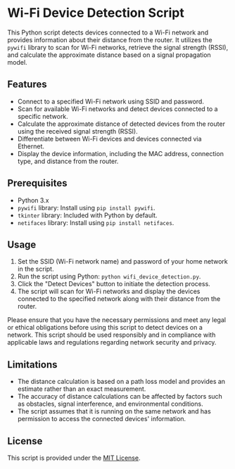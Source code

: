 # Wi-Fi Device Detection Script

This Python script detects devices connected to a Wi-Fi network and provides information about their distance from the router. It utilizes the `pywifi` library to scan for Wi-Fi networks, retrieve the signal strength (RSSI), and calculate the approximate distance based on a signal propagation model.

## Features

- Connect to a specified Wi-Fi network using SSID and password.
- Scan for available Wi-Fi networks and detect devices connected to a specific network.
- Calculate the approximate distance of detected devices from the router using the received signal strength (RSSI).
- Differentiate between Wi-Fi devices and devices connected via Ethernet.
- Display the device information, including the MAC address, connection type, and distance from the router.

## Prerequisites

- Python 3.x
- `pywifi` library: Install using `pip install pywifi`.
- `tkinter` library: Included with Python by default.
- `netifaces` library: Install using `pip install netifaces`.

## Usage

1. Set the SSID (Wi-Fi network name) and password of your home network in the script.
2. Run the script using Python: `python wifi_device_detection.py`.
3. Click the "Detect Devices" button to initiate the detection process.
4. The script will scan for Wi-Fi networks and display the devices connected to the specified network along with their distance from the router.

Please ensure that you have the necessary permissions and meet any legal or ethical obligations before using this script to detect devices on a network. This script should be used responsibly and in compliance with applicable laws and regulations regarding network security and privacy.

## Limitations

- The distance calculation is based on a path loss model and provides an estimate rather than an exact measurement.
- The accuracy of distance calculations can be affected by factors such as obstacles, signal interference, and environmental conditions.
- The script assumes that it is running on the same network and has permission to access the connected devices' information.

## License

This script is provided under the [MIT License](LICENSE).
